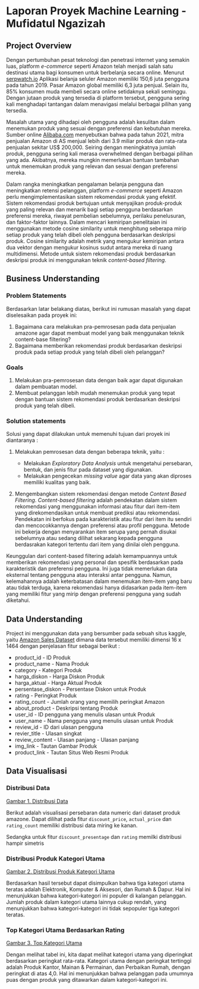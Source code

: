 # Laporan Proyek Machine Learning - Mufidatul Ngazizah

## Project Overview
Dengan pertumbuhan pesat teknologi dan penetrasi internet yang semakin luas, platform *e-commerce* seperti Amazon telah menjadi salah satu destinasi utama bagi konsumen untuk berbelanja secara online. Menurut [serpwatch.io](https://serpwatch.io/blog/amazon-customer-demographics/) Aplikasi belanja seluler Amazon memiliki 150,6 juta pengguna pada tahun 2019. Pasar Amazon global memiliki 6,3 juta penjual. Selain itu, 85% konsumen muda membeli secara online setidaknya sekali seminggu. Dengan jutaan produk yang tersedia di platform tersebut, pengguna sering kali menghadapi tantangan dalam menavigasi melalui berbagai pilihan yang tersedia.

Masalah utama yang dihadapi oleh pengguna adalah kesulitan dalam menemukan produk yang sesuai dengan preferensi dan kebutuhan mereka. Sumber online [Alibaba.com](https://reads.alibaba.com/id/how-to-pick-winning-product-to-sell-on-amazon/#:~:text=Berjualan%20online%20terus%20menguntungkan%2C%20jadi,7%2C500%20produk%20terjual%20setiap%20menit.)  menyebutkan bahwa pada tahun 2021, mitra penjualan Amazon di AS menjual lebih dari 3.9 miliar produk dan rata-rata penjualan sekitar US$ 200,000. Seiring dengan meningkatnya jumlah produk, pengguna sering kali merasa overwhelmed dengan berbagai pilihan yang ada. Akibatnya, mereka mungkin memerlukan bantuan tambahan untuk menemukan produk yang relevan dan sesuai dengan preferensi mereka.

Dalam rangka meningkatkan pengalaman belanja pengguna dan meningkatkan retensi pelanggan, platform *e-commerce* seperti Amazon perlu mengimplementasikan sistem rekomendasi produk yang efektif. Sistem rekomendasi produk bertujuan untuk menyajikan produk-produk yang paling relevan dan menarik bagi setiap pengguna berdasarkan preferensi mereka, riwayat pembelian sebelumnya, perilaku penelusuran, dan faktor-faktor lainnya. Dalam mencari kemiripan penelitaian ini menggunakan metode cosine similarity untuk menghitung seberapa mirip setiap produk yang telah dibeli oleh pengguna berdasarkan deskripsi produk. Cosine similarity adalah metrik yang mengukur kemiripan antara dua vektor dengan mengukur kosinus sudut antara mereka di ruang multidimensi. Metode untuk sistem rekomendasi produk berdasarkan deskripsi produk ini menggunakan teknik *content-based filtering*.

## Business Understanding

### Problem Statements

Berdasarkan latar belakang diatas, berikut ini rumusan masalah yang dapat diselesaikan pada proyek ini:

1. Bagaimana cara melakukan pra-pemrosesan pada data penjualan amazone agar dapat membuat model yang baik menggunakan teknik content-base filtering?
2. Bagaimana memberikan rekomendasi produk berdasarkan deskripsi produk pada setiap produk yang telah dibeli oleh pelanggan?

### Goals

1. Melakukan pra-pemrosesan data dengan baik agar dapat digunakan dalam pembuatan model.
2. Membuat pelanggan lebih mudah menemukan produk yang tepat dengan bantuan sistem rekomendasi produk berdasarkan deskripsi produk yang telah dibeli.

### Solution statements
Solusi yang dapat dilakukan untuk memenuhi tujuan dari proyek ini diantaranya :

1. Melakukan pemrosesan data dengan beberapa teknik, yaitu :
   
   * Melakukan *Exploratory Data Analysis* untuk mengetahui persebaran, bentuk, dan jenis fitur pada dataset yang digunakan.
   * Melakukan pengecekan *missing value* agar data yang akan diproses memiliki kualitas yang baik.
     
2. Mengembangkan sistem rekomendasi dengan metode *Content Based Filtering*. *Content-based filtering* adalah pendekatan dalam sistem rekomendasi yang menggunakan informasi atau fitur dari item-item yang direkomendasikan untuk membuat prediksi atau rekomendasi. Pendekatan ini berfokus pada karakteristik atau fitur dari item itu sendiri dan mencocokkannya dengan preferensi atau profil pengguna. Metode ini bekerja dengan menyarankan item serupa yang pernah disukai sebelumnya atau sedang dilihat sekarang kepada pengguna berdasrakan kategori tertentu dari item yang dinilai oleh pengguna.

Keunggulan dari content-based filtering adalah kemampuannya untuk memberikan rekomendasi yang personal dan spesifik berdasarkan pada karakteristik dan preferensi pengguna. Ini juga tidak memerlukan data eksternal tentang pengguna atau interaksi antar pengguna. Namun, kelemahannya adalah keterbatasan dalam menemukan item-item yang baru atau tidak terduga, karena rekomendasi hanya didasarkan pada item-item yang memiliki fitur yang mirip dengan preferensi pengguna yang sudah diketahui.

## Data Understanding

Project ini menggunakan data yang bersumber pada sebuah situs kaggle, yaitu [Amazon Sales Dataset](https://www.kaggle.com/datasets/karkavelrajaj/amazon-sales-dataset) dimana data tersebut memiliki dimensi 16 x 1464 dengan penjelasan fitur sebagai berikut :

- product_id - ID Produk
- product_name - Nama Produk
- category - Kategori Produk
- harga_diskon - Harga Diskon Produk
- harga_aktual - Harga Aktual Produk
- persentase_diskon - Persentase Diskon untuk Produk
- rating - Peringkat Produk
- rating_count - Jumlah orang yang memilih peringkat Amazon
- about_product - Deskripsi tentang Produk
- user_id - ID pengguna yang menulis ulasan untuk Produk
- user_name - Nama pengguna yang menulis ulasan untuk Produk
- review_id - ID dari ulasan pengguna
- revier_title - Ulasan singkat
- review_content - Ulasan panjang - Ulasan panjang
- img_link - Tautan Gambar Produk
- product_link - Tautan Situs Web Resmi Produk

## Data Visualisasi

### Distribusi Data
[Gambar 1. Distribusi Data](https://raw.githubusercontent.com/mufidatuln/Proyek-Sistem-Rekomendasi-Amazone-Product/main/aset/Gambar%201.%20Distribusi%20Data.PNG)

Berikut adalah visualisasi persebaran data numeric dari dataset produk amazone. Dapat dilihat pada fitur `discount_price`, `actual_price` dan `rating_count` memiliki distribusi data miring ke kanan.

Sedangka untuk fitur `discount_presentage` dan `rating` memilki distribusi hampir simetris

### Distribusi Produk Kategori Utama

[Gambar 2. Distribusi Produk Kategori Utama](https://raw.githubusercontent.com/mufidatuln/Proyek-Sistem-Rekomendasi-Amazone-Product/main/aset/Gambar%202.%20Distribusi%20Kategori%20Produk%20Utama.PNG)

Berdasarkan hasil tersebut dapat disimpulkan bahwa tiga kategori utama teratas adalah Elektronik, Komputer & Aksesori, dan Rumah & Dapur. Hal ini menunjukkan bahwa kategori-kategori ini populer di kalangan pelanggan. Jumlah produk dalam kategori utama lainnya cukup rendah, yang menunjukkan bahwa kategori-kategori ini tidak sepopuler tiga kategori teratas.

### Top Kategori Utama Berdasarkan Rating

[Gambar 3. Top Kategori Utama](https://raw.githubusercontent.com/mufidatuln/Proyek-Sistem-Rekomendasi-Amazone-Product/main/aset/Gambar%203.%20Top%20Kategori%20Utama%20Berdasarkan%20Rating.PNG)

Dengan melihat tabel ini, kita dapat melihat kategori utama yang diperingkat berdasarkan peringkat rata-rata. Kategori utama dengan peringkat tertinggi adalah Produk Kantor, Mainan & Permainan, dan Perbaikan Rumah, dengan peringkat di atas 4,0. Hal ini menunjukkan bahwa pelanggan pada umumnya puas dengan produk yang ditawarkan dalam kategori-kategori ini.





